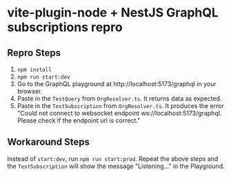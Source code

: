 # vite-plugin-node + NestJS GraphQL subscriptions repro

## Repro Steps

1. `npm install`
2. `npm run start:dev`
3. Go to the GraphQL playground at http://localhost:5173/graphql in your browser.
4. Paste in the `TestQuery` from `OrgResolver.ts`. It returns data as expected.
5. Paste in the `TestSubscription` from `OrgResolver.ts`. It produces the error "Could not connect to websocket endpoint ws://localhost:5173/graphql. Please check if the endpoint url is correct."

## Workaround Steps

Instead of `start:dev`, run `npm run start:prod`. Repeat the above steps and the `TestSubscription` will show the message "Listening..." in the Playground.
